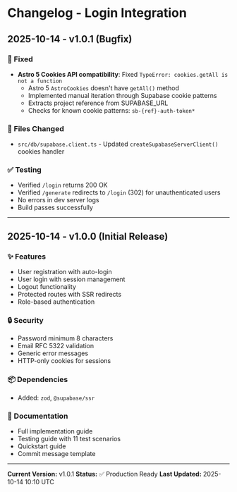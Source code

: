 # Changelog - Login Integration

## 2025-10-14 - v1.0.1 (Bugfix)

### 🐛 Fixed
- **Astro 5 Cookies API compatibility**: Fixed `TypeError: cookies.getAll is not a function`
  - Astro 5 `AstroCookies` doesn't have `getAll()` method
  - Implemented manual iteration through Supabase cookie patterns
  - Extracts project reference from SUPABASE_URL
  - Checks for known cookie patterns: `sb-{ref}-auth-token*`

### 📝 Files Changed
- `src/db/supabase.client.ts` - Updated `createSupabaseServerClient()` cookies handler

### ✅ Testing
- Verified `/login` returns 200 OK
- Verified `/generate` redirects to `/login` (302) for unauthenticated users
- No errors in dev server logs
- Build passes successfully

---

## 2025-10-14 - v1.0.0 (Initial Release)

### ✨ Features
- User registration with auto-login
- User login with session management
- Logout functionality
- Protected routes with SSR redirects
- Role-based authentication

### 🔒 Security
- Password minimum 8 characters
- Email RFC 5322 validation
- Generic error messages
- HTTP-only cookies for sessions

### 📦 Dependencies
- Added: `zod`, `@supabase/ssr`

### 📖 Documentation
- Full implementation guide
- Testing guide with 11 test scenarios
- Quickstart guide
- Commit message template

---

**Current Version:** v1.0.1
**Status:** ✅ Production Ready
**Last Updated:** 2025-10-14 10:10 UTC
